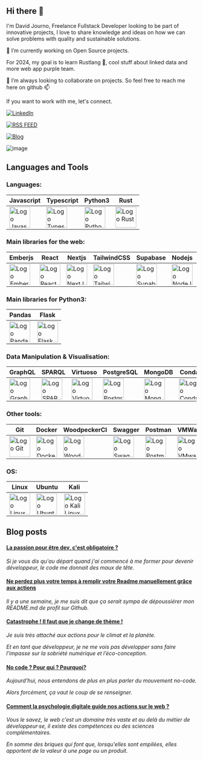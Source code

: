 ## Hi there 👋

I'm David Journo, Freelance Fullstack Developer looking to be part of innovative projects, I love to share knowledge and ideas on how we can solve problems with quality and sustainable solutions.

🔭 I’m currently working on Open Source projects.

For 2024, my goal is to learn Rustlang 🦀, cool stuff about linked data and more web app purple team.

👯 I’m always looking to collaborate on projects. So feel free to reach me here on github 📫 

If you want to work with me, let's connect.

[![LinkedIn](https://img.shields.io/badge/LinkedIn-Hire%20me-blue?style=for-the-badge&logo=linkedin)](https://linkedin.com/in/david-journo)

[![RSS FEED](https://img.shields.io/badge/Rss-Browse-orange?style=for-the-badge&logo=rss)](https://feedly.com/i/subscription/feed/https://www.davidjourno.dev/rss)

[![Blog](https://img.shields.io/badge/Blog-Vist-blueviolet?style=for-the-badge&logo=ghost)](https://www.davidjourno.dev)

![image](https://www.codewars.com/users/Poltergeistz/badges/micro)

## Languages and Tools 

### Languages:
| Javascript | Typescript | Python3 | Rust |
|----------|----------|----------|----------|
|  <img src="https://cdn.jsdelivr.net/gh/devicons/devicon@latest/icons/javascript/javascript-original.svg" title="Javascript"  alt="Logo Javascript" width="55" height="55"/> |  <img src="https://cdn.jsdelivr.net/gh/devicons/devicon@latest/icons/typescript/typescript-original.svg" title="Typescript"  alt="Logo Typescript" width="55" height="55"/> | <img src="https://cdn.jsdelivr.net/gh/devicons/devicon@latest/icons/python/python-original.svg" title="Python"  alt="Logo Python" width="55" height="55"/>  |  <img src="https://cdn.jsdelivr.net/gh/devicons/devicon@latest/icons/rust/rust-original.svg" title="Rust" alt="Logo Rust" width="55" height="55"/>| 


### Main libraries for the web:

| Emberjs | React | Nextjs | TailwindCSS | Supabase | Nodejs | Threejs
|----------|----------|----------|----------|----------|----------|----------|
|<img src="https://cdn.jsdelivr.net/gh/devicons/devicon@latest/icons/ember/ember-original-wordmark.svg" title="Emberjs" alt="Logo EmberJs" width="55" height="55"/>|<img src="https://cdn.jsdelivr.net/gh/devicons/devicon@latest/icons/react/react-original-wordmark.svg" title="React" alt="Logo React" width="55" height="55"/>|<img src="https://cdn.jsdelivr.net/gh/devicons/devicon@latest/icons/nextjs/nextjs-original-wordmark.svg" title="Nextjs" alt="Logo NextJs" width="55" height="55"/>|<img src="https://cdn.jsdelivr.net/gh/devicons/devicon@latest/icons/tailwindcss/tailwindcss-original-wordmark.svg" title="Tailwindcss" alt="Logo Tailwindcss" width="55" height="55"/>| <img src="https://cdn.jsdelivr.net/gh/devicons/devicon@latest/icons/supabase/supabase-original-wordmark.svg" title="Supabase" alt="Logo Supabase" width="55" height="55"/> | <img src="https://cdn.jsdelivr.net/gh/devicons/devicon@latest/icons/nodejs/nodejs-original-wordmark.svg" title="nodejs" alt="Logo NodeJS" width="55" height="55"/> | <img src="https://cdn.jsdelivr.net/gh/devicons/devicon@latest/icons/threejs/threejs-original-wordmark.svg" title="Threejs" alt="Logo NodeJS" width="55" height="55"/> |
  

### Main libraries for Python3:

| Pandas | Flask |
|----------|----------|
| <img src="https://cdn.jsdelivr.net/gh/devicons/devicon@latest/icons/pandas/pandas-original.svg" title="Pandas" alt="Logo Pandas" width="55" height="55"/>| <img src="https://cdn.jsdelivr.net/gh/devicons/devicon@latest/icons/flask/flask-original.svg" title="Flask" alt="Logo Flask" width="55" height="55"/> |


### Data Manipulation & Visualisation:

| GraphQL  | SPARQL | Virtuoso | PostgreSQL | MongoDB | Conda | Jupyter |
|----------|----------|----------|----------|----------|----------|----------|
|<img src="https://cdn.jsdelivr.net/gh/devicons/devicon@latest/icons/graphql/graphql-plain-wordmark.svg" title="GraphQL" alt="Logo GraphQL" width="55" height="55"/> |<img src="https://github.com/Poltergeistz/poltergeistz/assets/38471754/ddc57e5a-c90d-46a0-a446-697b59f6ee4b" title="SPARQL" alt="Logo SPARQL" width="55" height="55"/>|<img src="https://github.com/Poltergeistz/poltergeistz/assets/38471754/d78f6c8b-919c-4012-9d83-8b8d1bff2683" title="Virtuoso" alt="Logo Virtuoso" width="55" height="55"/>|<img src="https://cdn.jsdelivr.net/gh/devicons/devicon@latest/icons/postgresql/postgresql-original.svg" title="PostgreSQL" alt="Logo PostgreSQL" width="55" height="55"/> | <img src="https://cdn.jsdelivr.net/gh/devicons/devicon@latest/icons/mongodb/mongodb-original-wordmark.svg" title="MongoDB" alt="Logo MongoDB" width="55" height="55"/> | <img src="https://cdn.jsdelivr.net/gh/devicons/devicon@latest/icons/anaconda/anaconda-original-wordmark.svg" title="Anaconda" alt="Logo Conda" width="55" height="55"/>|<img src="https://cdn.jsdelivr.net/gh/devicons/devicon@latest/icons/jupyter/jupyter-original-wordmark.svg" title="Jupiter" alt="Logo Jupiter" width="55" height="55"/>|

  
### Other tools:

| Git | Docker | WoodpeckerCI | Swagger | Postman | VMWare | Farm |
|----------|----------|----------|----------|----------|----------|----------|
|<img src="https://cdn.jsdelivr.net/gh/devicons/devicon@latest/icons/git/git-original-wordmark.svg" title="Git" alt="Logo Git" width="55" height="55"/>|<img src="https://cdn.jsdelivr.net/gh/devicons/devicon@latest/icons/docker/docker-original-wordmark.svg" title="Docker" alt="Logo Docker" width="55" height="55"/>| <img src="https://woodpecker-ci.org/img/logo.svg" title="WoodpeckerCI" alt="Logo WoodpeckerCI" width="55" height="55"/> |<img src="https://cdn.jsdelivr.net/gh/devicons/devicon@latest/icons/swagger/swagger-original-wordmark.svg" title="Swagger" alt="Logo Swagger" width="55" height="55"/>|<img src="https://cdn.jsdelivr.net/gh/devicons/devicon@latest/icons/postman/postman-original-wordmark.svg" title="Postman" alt="Logo Postman" width="55" height="55"/>|<img src="https://1000logos.net/wp-content/uploads/2021/05/VMware-logo.png" title="VMware" alt="Logo VMware" width="55" height="55"/>| <img src="https://www.farmfe.org/img/logo.png" title="Farm" alt="Logo Farm" width="55" height="55"/> |


### OS:

| Linux | Ubuntu | Kali |
|----------|----------|----------|
| <img src="https://cdn.jsdelivr.net/gh/devicons/devicon@latest/icons/linux/linux-original.svg" title="Linux" alt="Logo Linux" width="55" height="55"/> | <img src="https://cdn.jsdelivr.net/gh/devicons/devicon@latest/icons/ubuntu/ubuntu-original.svg" title="Ubuntu" alt="Logo Ubuntu" width="55" height="55"/> | <img src="https://upload.wikimedia.org/wikipedia/commons/thumb/4/4b/Kali_Linux_2.0_wordmark.svg/1920px-Kali_Linux_2.0_wordmark.svg.png" title="Kali Linux" alt="Logo Kali Linux" width="55" height="55"/> |


## Blog posts
<!--START_SECTION:feed-->
#### [La passion pour être dev, c&#39;est obligatoire ?](https:&#x2F;&#x2F;www.davidjourno.dev&#x2F;la-passion-pour-etre-dev-cest-obligatoire&#x2F;) 
<em>Si je vous dis qu&#39;au départ quand j&#39;ai commencé à me former pour devenir développeur, le code me donnait des maux de tête.</em>
#### [Ne perdez plus votre temps à remplir votre Readme manuellement grâce aux actions](https:&#x2F;&#x2F;www.davidjourno.dev&#x2F;ne-perdez-plus-votre-temps-a-remplir-votre-readme-manuellement-grace-aux-actions&#x2F;) 
<em>Il y a une semaine, je me suis dit que ça serait sympa de dépoussiérer mon README.md de profil sur Github.</em>
#### [Catastrophe ! Il faut que je change de thème !](https:&#x2F;&#x2F;www.davidjourno.dev&#x2F;catastrophe-il-faut-que-je-change-de-theme&#x2F;) 
<em>Je suis très attaché aux actions pour le climat et la planète.

Et en tant que développeur, je ne me vois pas développer sans faire l’impasse sur la sobriété numérique et l’éco-conception.</em>
#### [No code ? Pour qui ? Pourquoi?](https:&#x2F;&#x2F;www.davidjourno.dev&#x2F;no-code-pour-qui-pourquoi&#x2F;) 
<em>Aujourd’hui, nous entendons de plus en plus parler du mouvement no-code.

Alors forcément, ça vaut le coup de se renseigner.</em>
#### [Comment la psychologie digitale guide nos actions sur le web ?](https:&#x2F;&#x2F;www.davidjourno.dev&#x2F;comment-la-psychologie-digitale-guide-nos-actions-sur-le-web&#x2F;) 
<em>Vous le savez, le web c&#39;est un domaine très vaste et au delà du métier de développeur·se, il existe des compétences ou des sciences complémentaires.

En somme des briques qui font que, lorsqu&#39;elles sont empilées, elles apportent de la valeur à une page ou un produit.</em>
<!--END_SECTION:feed-->


<!--
**Poltergeistz/poltergeistz** is a ✨ _special_ ✨ repository because its `README.md` (this file) appears on your GitHub profile.
-->
